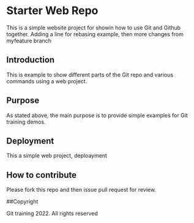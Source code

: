 # Starter Web Repo

This is a simple website project for showin how to use Git and Github together.
Adding a line for rebasing example, then more changes from myfeature branch

## Introduction

This is example to show different parts of the Git repo and various commands using a web project.

## Purpose

As stated above, the main purpose is to provide simple examples for Git training demos.

## Deployment
This a simple web project, deploayment
## How to contribute

Please fork this repo and then issue pull request for review.

##Copyright

Git training 2022. All rights reserved
